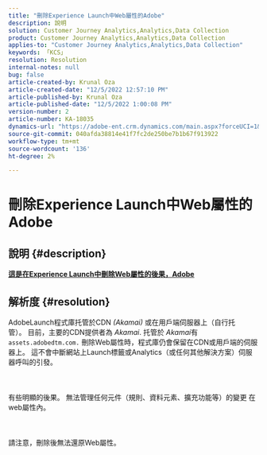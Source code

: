 ```yaml
---
title: "刪除Experience Launch中Web屬性的Adobe"
description: 說明
solution: Customer Journey Analytics,Analytics,Data Collection
product: Customer Journey Analytics,Analytics,Data Collection
applies-to: "Customer Journey Analytics,Analytics,Data Collection"
keywords: 「KCS」
resolution: Resolution
internal-notes: null
bug: false
article-created-by: Krunal Oza
article-created-date: "12/5/2022 12:57:10 PM"
article-published-by: Krunal Oza
article-published-date: "12/5/2022 1:00:08 PM"
version-number: 2
article-number: KA-18035
dynamics-url: "https://adobe-ent.crm.dynamics.com/main.aspx?forceUCI=1&pagetype=entityrecord&etn=knowledgearticle&id=f057e053-9c74-ed11-81aa-6045bd006c82"
source-git-commit: 040afda38814e41f7fc2de250be7b1b67f913922
workflow-type: tm+mt
source-wordcount: '136'
ht-degree: 2%

---
```


# 刪除Experience Launch中Web屬性的Adobe

## 說明 {#description}

<u><b>這是在Experience Launch中刪除Web屬性的後果，Adobe</b></u>

## 解析度 {#resolution}

AdobeLaunch程式庫托管於CDN *(Akamai)* 或在用戶端伺服器上（自行托管）。 目前，主要的CDN提供者為 *Akamai*. 托管於 *Akamai*&#x200B;有 `assets.adobedtm.com.` 刪除Web屬性時，程式庫仍會保留在CDN或用戶端的伺服器上。 這不會中斷網站上Launch標籤或Analytics（或任何其他解決方案）伺服器呼叫的引發。<br><br> <br><br>有些明顯的後果。 無法管理任何元件（規則、資料元素、擴充功能等）的變更 在web屬性內。<br><br> <br><br>請注意，刪除後無法還原Web屬性。